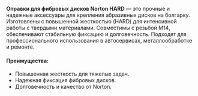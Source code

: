 **Оправки для фибровых дисков Norton HARD** — это прочные и надежные аксессуары для крепления абразивных дисков на болгарку. Изготовлены с повышенной жесткостью (HARD) для интенсивной работы с твердыми материалами. Совместимы с резьбой М14, обеспечивают стабильную фиксацию и долговечность. Подходят для профессионального использования в автосервисах, металлообработке и ремонте.

#### Преимущества:

- Повышенная жесткость для тяжелых задач.
- Надежная фиксация фибровых дисков.
- Долговечность и качество от Norton.
